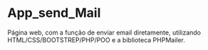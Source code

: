 # App_send_Mail
Página web, com a função de enviar email diretamente, utilizando HTML/CSS/BOOTSTREP/PHP/POO e a biblioteca PHPMailer.
